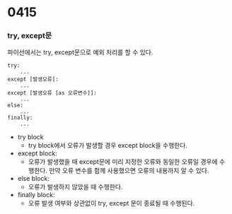 # 0415

### try, except문

파이선에서는 try, except문으로 예외 처리를 할 수 있다.

```
try:
    ...
except [발생오류]:
    ...
except [발생오류 [as 오류변수]]:
    ...
else:
    ...
finally:
    ...
```

- try block
  - try block에서 오류가 발생할 경우 except block을 수행한다.
- except block:
  - 오류가 발생했을 때 except문에 미리 지정한 오류와 동일한 오류일 경우에 수행한다. 만약 오류 변수를 함께 사용했으면 오류의 내용까지 알 수 있다.
- else block:
  - 오류가 발생하지 않았을 때 수행한다.
- finally block:
  - 오류 발생 여부와 상관없이 try, except 문이 종료될 때 수행된다.
